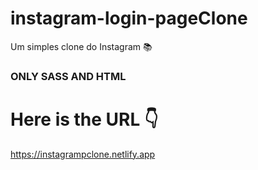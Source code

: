 # instagram-login-pageClone
Um simples clone do Instagram 📚
### ONLY SASS AND HTML
# Here is the URL 👇
https://instagrampclone.netlify.app
